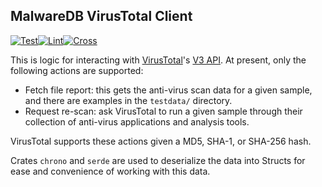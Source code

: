 ## MalwareDB VirusTotal Client
[![Test](https://github.com/malwaredb/malwaredb-rs/actions/workflows/test.yml/badge.svg)](https://github.com/malwaredb/malwaredb-rs/actions/workflows/test.yml)[![Lint](https://github.com/malwaredb/malwaredb-rs/actions/workflows/lint.yml/badge.svg)](https://github.com/malwaredb/malwaredb-rs/actions/workflows/lint.yml)[![Cross](https://github.com/malwaredb/malwaredb-rs/actions/workflows/cross.yml/badge.svg)](https://github.com/malwaredb/malwaredb-rs/actions/workflows/cross.yml)

This is logic for interacting with [VirusTotal](https://www.virustotal.com)'s [V3 API](https://virustotal.readme.io/reference/overview). At present, only the following actions are supported:
* Fetch file report: this gets the anti-virus scan data for a given sample, and there are examples in the `testdata/` directory.
* Request re-scan: ask VirusTotal to run a given sample through their collection of anti-virus applications and analysis tools.

VirusTotal supports these actions given a MD5, SHA-1, or SHA-256 hash.

Crates `chrono` and `serde` are used to deserialize the data into Structs for ease and convenience of working with this data.
